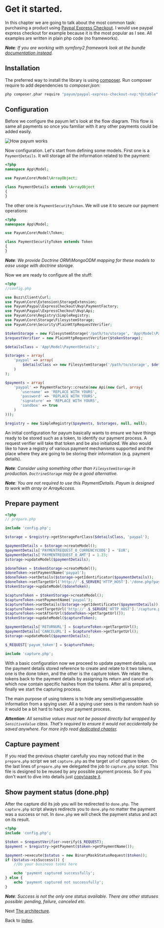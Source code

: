 # Get it started.

In this chapter we are going to talk about the most common task: purchasing a product using [Paypal Express Checkout](https://developer.paypal.com/webapps/developer/docs/classic/express-checkout/integration-guide/ECGettingStarted/).
I would use paypal express checkout for example because it is the most popular as I see.
All examples are written in plain php code (no frameworks).

_**Note**: If you are working with symfony2 framework look at the bundle [documentation instead](https://github.com/Payum/PayumBundle/blob/master/Resources/doc/index.md)._

## Installation

The preferred way to install the library is using [composer](http://getcomposer.org/).
Run composer require to add dependencies to _composer.json_:

```bash
php composer.phar require "payum/paypal-express-checkout-nvp:*@stable"
```

## Configuration

Before we configure the payum let's look at the flow diagram.
This flow is same all payments so once you familiar with it any other payments could be added easily.

![How payum works](http://www.websequencediagrams.com/cgi-bin/cdraw?lz=cGFydGljaXBhbnQgcGF5cGFsLmNvbQoACwxVc2VyAAQNcHJlcGFyZS5waHAAHA1jYXB0dQAFE2RvbgAnBgpVc2VyLT4ANQs6AEUIIGEgcGF5bWVudAoAVAstLT4rAEsLOgBbCCB0b2tlbgoKAGcLLS0-AIE2CjogcmVxdWVzdCBhdXRoZW50aWNhdGlvbgoAgVkKLS0-AE0NZ2l2ZSBjb250cm9sIGJhY2sATg8tAIE-CDoAgUsFAHsHAIFTCC0-VXNlcjogc2hvdwCBQQggcmVzdWx0Cg&s=default)

Now configuration. Let's  start from defining some models.
First one is a `PaymentDetails`.
It will storage all the information related to the payment:

```php
<?php
namespace App\Model;

use Payum\Core\Model\ArrayObject;

class PaymentDetails extends \ArrayObject
{
}
```

The other one is `PaymentSecurityToken`.
We will use it to secure our payment operations:

```php
<?php
namespace App\Model;

use Payum\Core\Model\Token;

class PaymentSecurityToken extends Token
{
}
```

_**Note**: We provide Doctrine ORM\MongoODM mapping for these models to ease usage with doctrine storage._

Now we are ready to configure all the stuff:

```php
<?php
//config.php

use Buzz\Client\Curl;
use Payum\Core\Extension\StorageExtension;
use Payum\Paypal\ExpressCheckout\Nvp\PaymentFactory;
use Payum\Paypal\ExpressCheckout\Nvp\Api;
use Payum\Core\Registry\SimpleRegistry;
use Payum\Core\Storage\FilesystemStorage;
use Payum\Core\Security\PlainHttpRequestVerifier;

$tokenStorage = new FilesystemStorage('/path/to/storage', 'App\Model\PaymentSecurityToken');
$requestVerifier = new PlainHttpRequestVerifier($tokenStorage);

$detailsClass = 'App\Model\PaymentDetails';

$storages = array(
    'paypal' => array(
        $detailsClass => new FilesystemStorage('/path/to/storage', $detailsClass)
    )
);

$payments = array(
    'paypal' => PaymentFactory::create(new Api(new Curl, array(
       'username' => 'REPLACE WITH YOURS',
       'password' => 'REPLACE WITH YOURS',
       'signature' => 'REPLACE WITH YOURS',
       'sandbox' => true
    )
)));

$registry = new SimpleRegistry($payments, $storages, null, null);
```

An initial configuration for payum basically wants to ensure we have things ready to be stored such as
a token, to identify our payment process. A request verifier will take that token and be also initialized.
We also would like to have a registry of various payment mechanisms supported and the place where they are going
to be storing their information (e.g. payment details).

_**Note**: Consider using something other than `FilesystemStorage` in production. `DoctrineStorage` may be a good alternative._

_**Note**: You are not required to use this PaymentDetails. Payum is designed to work with array or ArrayAccess._

## Prepare payment

```php
<?php
// prepare.php

include 'config.php';

$storage = $registry->getStorageForClass($detailsClass, 'paypal');

$paymentDetails = $storage->createModel();
$paymentDetails['PAYMENTREQUEST_0_CURRENCYCODE'] = 'EUR';
$paymentDetails['PAYMENTREQUEST_0_AMT'] = 1.23;
$storage->updateModel($paymentDetails);

$doneToken = $tokenStorage->createModel();
$doneToken->setPaymentName('paypal');
$doneToken->setDetails($storage->getIdentificator($paymentDetails));
$doneToken->setTargetUrl('http://'.$_SERVER['HTTP_HOST'].'/done.php?payum_token='.$doneToken->getHash());
$tokenStorage->updateModel($doneToken);

$captureToken = $tokenStorage->createModel();
$captureToken->setPaymentName('paypal');
$captureToken->setDetails($storage->getIdentificator($paymentDetails));
$captureToken->setTargetUrl('http://'.$_SERVER['HTTP_HOST'].'/capture.php?payum_token='.$captureToken->getHash());
$captureToken->setAfterUrl($doneToken->getTargetUrl());
$tokenStorage->updateModel($captureToken);

$paymentDetails['RETURNURL'] = $captureToken->getTargetUrl();
$paymentDetails['CANCELURL'] = $captureToken->getTargetUrl();
$storage->updateModel($paymentDetails);

$_REQUEST['payum_token'] = $captureToken;

include 'capture.php';
```

With a basic configuration now we proceed to update payment details, use the payment details stored
reference to create and relate to it two tokens, one is the done token, and the other is the capture token.
We relate the tokens back to the payment details by assigning its return and cancel urls which now contain
specific hashes from the tokens. After all is prepared, finally we start the capturing process.

The main purpose of using tokens is to hide any sensitive\guessable information from a spying user.
All a spying user sees is the random hash so it would be a bit hard to hack your payment process.

_**Attention**: All sensitive values must not be passed directly but wrapped by `SensitiveValue` class. That's required to ensure it would not accidentally be saved anywhere. For more info read [dedicated chapter](working-with-sensitive-information.md)._

## Capture payment

If you read the previous chapter carefully you may noticed that in the `prepare.php` script we set
`capture.php` as the target url of capture token.
On the last lines of `prepare.php` we delegated the job to `capture.php` script.
This file is designed to be reused by any possible payment process.
So if you don't want to dive into details just [copy\paste it](capture-script.md).

## Show payment status (done.php)

After the capture did its job you will be redirected to `done.php`.
The `capture.php` script always redirects you to `done.php` no matter the payment was a success or not.
In `done.php` we will check the payment status and act on its result.

```php
<?php
include 'config.php';

$token = $requestVerifier->verify($_REQUEST);
$payment = $registry->getPayment($token->getPaymentName());

$payment->execute($status = new BinaryMaskStatusRequest($token));
if ($status->isSuccess()) {
    //Do your business tasks here

    echo 'payment captured successfully';
} else {
    echo 'payment captured not successfully';
}
```

_**Note**: Success is not the only one status available. There are other statuses possible: pending, failure, canceled etc._

Next [The architecture](the-architecture.md).

Back to [index](index.md).
